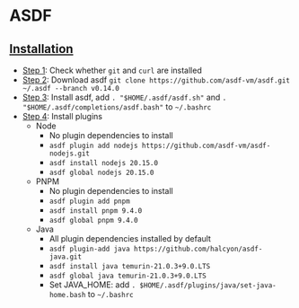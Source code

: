 # ASDF

## [Installation](https://asdf-vm.com/guide/getting-started.html)

- [Step 1](https://asdf-vm.com/guide/getting-started.html#_1-install-dependencies): Check whether `git` and `curl` are
  installed
- [Step 2](https://asdf-vm.com/guide/getting-started.html#_2-download-asdf): Download
  asdf `git clone https://github.com/asdf-vm/asdf.git ~/.asdf --branch v0.14.0`
- [Step 3](https://asdf-vm.com/guide/getting-started.html#_3-install-asdf): Install asdf, add `. "$HOME/.asdf/asdf.sh"` and `. "$HOME/.asdf/completions/asdf.bash"` to `~/.bashrc`
- [Step 4](https://asdf-vm.com/guide/getting-started.html#_4-install-a-plugin): Install plugins
  - Node
    - No plugin dependencies to install
    - `asdf plugin add nodejs https://github.com/asdf-vm/asdf-nodejs.git`
    - `asdf install nodejs 20.15.0`
    - `asdf global nodejs 20.15.0`
  - PNPM
    - No plugin dependencies to install
    - `asdf plugin add pnpm`
    - `asdf install pnpm 9.4.0`
    - `asdf global pnpm 9.4.0`
  - Java
    - All plugin dependencies installed by default
    - `asdf plugin-add java https://github.com/halcyon/asdf-java.git`
    - `asdf install java temurin-21.0.3+9.0.LTS`
    - `asdf global java temurin-21.0.3+9.0.LTS`
    - Set JAVA_HOME: add `. $HOME/.asdf/plugins/java/set-java-home.bash` to `~/.bashrc`